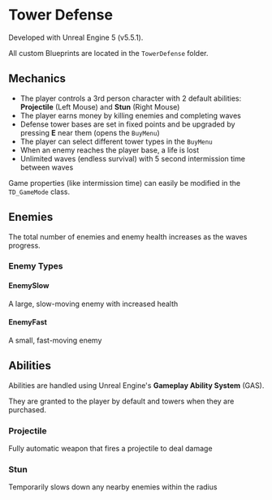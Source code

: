 # Tower Defense

Developed with Unreal Engine 5 (v5.5.1).

All custom Blueprints are located in the `TowerDefense` folder.

## Mechanics

- The player controls a 3rd person character with 2 default abilities: **Projectile** (Left Mouse) and **Stun** (Right Mouse)
- The player earns money by killing enemies and completing waves
- Defense tower bases are set in fixed points and be upgraded by pressing **E** near them (opens the `BuyMenu`)
- The player can select different tower types in the `BuyMenu`
- When an enemy reaches the player base, a life is lost
- Unlimited waves (endless survival) with 5 second intermission time between waves

Game properties (like intermission time) can easily be modified in the `TD_GameMode` class.

## Enemies

The total number of enemies and enemy health increases as the waves progress.

### Enemy Types

#### EnemySlow

A large, slow-moving enemy with increased health

#### EnemyFast

A small, fast-moving enemy

## Abilities

Abilities are handled using Unreal Engine's **Gameplay Ability System** (GAS). 

They are granted to the player by default and towers when they are purchased.

### Projectile

Fully automatic weapon that fires a projectile to deal damage

### Stun

Temporarily slows down any nearby enemies within the radius
